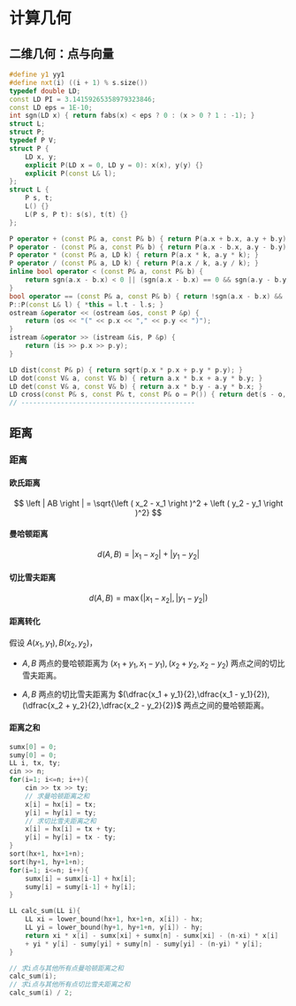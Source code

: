# 计算几何

## 二维几何：点与向量

```cpp
#define y1 yy1
#define nxt(i) ((i + 1) % s.size())
typedef double LD;
const LD PI = 3.14159265358979323846;
const LD eps = 1E-10;
int sgn(LD x) { return fabs(x) < eps ? 0 : (x > 0 ? 1 : -1); }
struct L;
struct P;
typedef P V;
struct P {
    LD x, y;
    explicit P(LD x = 0, LD y = 0): x(x), y(y) {}
    explicit P(const L& l);
};
struct L {
    P s, t;
    L() {}
    L(P s, P t): s(s), t(t) {}
};

P operator + (const P& a, const P& b) { return P(a.x + b.x, a.y + b.y); }
P operator - (const P& a, const P& b) { return P(a.x - b.x, a.y - b.y); }
P operator * (const P& a, LD k) { return P(a.x * k, a.y * k); }
P operator / (const P& a, LD k) { return P(a.x / k, a.y / k); }
inline bool operator < (const P& a, const P& b) {
    return sgn(a.x - b.x) < 0 || (sgn(a.x - b.x) == 0 && sgn(a.y - b.y) < 0);
}
bool operator == (const P& a, const P& b) { return !sgn(a.x - b.x) && !sgn(a.y - b.y); }
P::P(const L& l) { *this = l.t - l.s; }
ostream &operator << (ostream &os, const P &p) {
    return (os << "(" << p.x << "," << p.y << ")");
}
istream &operator >> (istream &is, P &p) {
    return (is >> p.x >> p.y);
}

LD dist(const P& p) { return sqrt(p.x * p.x + p.y * p.y); }
LD dot(const V& a, const V& b) { return a.x * b.x + a.y * b.y; }
LD det(const V& a, const V& b) { return a.x * b.y - a.y * b.x; }
LD cross(const P& s, const P& t, const P& o = P()) { return det(s - o, t - o); }
// --------------------------------------------
```

## 距离

### 距离

#### 欧氏距离

$$
\left | AB \right | = \sqrt{\left ( x_2 - x_1 \right )^2 + \left ( y_2 - y_1 \right )^2}
$$

#### 曼哈顿距离

$$
d(A,B) = |x_1 - x_2| + |y_1 - y_2|
$$

#### 切比雪夫距离

$$
d(A,B) = \max(|x_1 - x_2|, |y_1 - y_2|)
$$

#### 距离转化

假设 $A(x_1,y_1),B(x_2,y_2)$，

- $A,B$ 两点的曼哈顿距离为 $(x_1 + y_1,x_1 - y_1), (x_2 + y_2,x_2 - y_2)$ 两点之间的切比雪夫距离。

- $A,B$ 两点的切比雪夫距离为 $(\dfrac{x_1 + y_1}{2},\dfrac{x_1 - y_1}{2}), (\dfrac{x_2 + y_2}{2},\dfrac{x_2 - y_2}{2})$ 两点之间的曼哈顿距离。

#### 距离之和

```cpp
sumx[0] = 0;
sumy[0] = 0;
LL i, tx, ty;
cin >> n;
for(i=1; i<=n; i++){
    cin >> tx >> ty;
    // 求曼哈顿距离之和
    x[i] = hx[i] = tx;
    y[i] = hy[i] = ty;
    // 求切比雪夫距离之和
    x[i] = hx[i] = tx + ty;
    y[i] = hy[i] = tx - ty;
}
sort(hx+1, hx+1+n);
sort(hy+1, hy+1+n);
for(i=1; i<=n; i++){
    sumx[i] = sumx[i-1] + hx[i];
    sumy[i] = sumy[i-1] + hy[i];
}

LL calc_sum(LL i){
    LL xi = lower_bound(hx+1, hx+1+n, x[i]) - hx;
    LL yi = lower_bound(hy+1, hy+1+n, y[i]) - hy;
    return xi * x[i] - sumx[xi] + sumx[n] - sumx[xi] - (n-xi) * x[i] 
    + yi * y[i] - sumy[yi] + sumy[n] - sumy[yi] - (n-yi) * y[i];
}

// 求i点与其他所有点曼哈顿距离之和
calc_sum(i);
// 求i点与其他所有点切比雪夫距离之和
calc_sum(i) / 2;
```